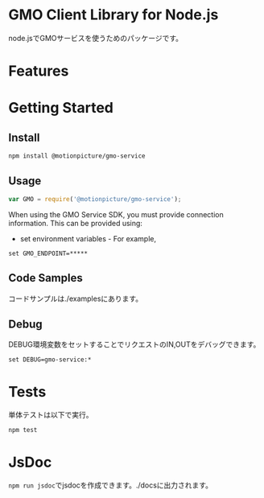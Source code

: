 # GMO Client Library for Node.js

node.jsでGMOサービスを使うためのパッケージです。


# Features


# Getting Started

## Install

```shell
npm install @motionpicture/gmo-service
```

## Usage

```Javascript
var GMO = require('@motionpicture/gmo-service');
```

When using the GMO Service SDK, you must provide connection information. This can be provided using:

* set environment variables - For example,
```shell
set GMO_ENDPOINT=*****
```

## Code Samples

コードサンプルは./examplesにあります。

## Debug

DEBUG環境変数をセットすることでリクエストのIN,OUTをデバッグできます。

```shell
set DEBUG=gmo-service:*
```


# Tests

単体テストは以下で実行。

```shell
npm test
```


# JsDoc

`npm run jsdoc`でjsdocを作成できます。./docsに出力されます。
